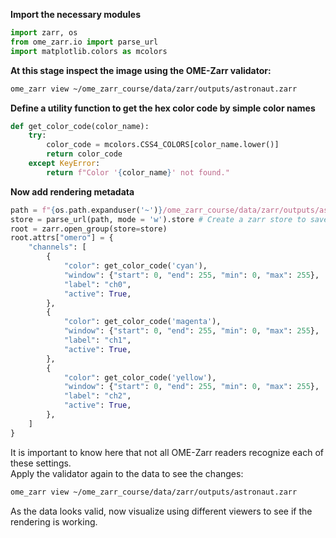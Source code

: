 **Import the necessary modules**

```python
import zarr, os
from ome_zarr.io import parse_url
import matplotlib.colors as mcolors
```

**At this stage inspect the image using the OME-Zarr validator:**

```bash
ome_zarr view ~/ome_zarr_course/data/zarr/outputs/astronaut.zarr
```

**Define a utility function to get the hex color code by simple color names**

```python
def get_color_code(color_name):
    try:
        color_code = mcolors.CSS4_COLORS[color_name.lower()]
        return color_code
    except KeyError:
        return f"Color '{color_name}' not found."
```

**Now add rendering metadata**

```python
path = f"{os.path.expanduser('~')}/ome_zarr_course/data/zarr/outputs/astronaut.zarr"
store = parse_url(path, mode = 'w').store # Create a zarr store to save the data. Note that this can also be an s3 object store.
root = zarr.open_group(store=store)
root.attrs["omero"] = {
    "channels": [
        {
            "color": get_color_code('cyan'),
            "window": {"start": 0, "end": 255, "min": 0, "max": 255},
            "label": "ch0",
            "active": True,
        },
        {
            "color": get_color_code('magenta'),
            "window": {"start": 0, "end": 255, "min": 0, "max": 255},
            "label": "ch1",
            "active": True,
        },
        {
            "color": get_color_code('yellow'),
            "window": {"start": 0, "end": 255, "min": 0, "max": 255},
            "label": "ch2",
            "active": True,
        },
    ]
}
```

It is important to know here that not all OME-Zarr readers recognize each of these settings. \
Apply the validator again to the data to see the changes:
```bash
ome_zarr view ~/ome_zarr_course/data/zarr/outputs/astronaut.zarr
```
As the data looks valid, now visualize using different viewers to see if the rendering is working.